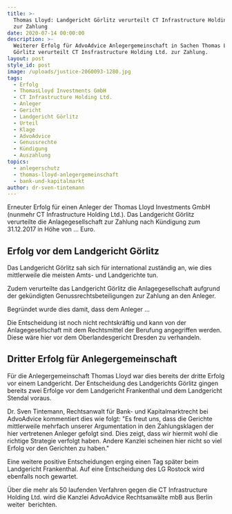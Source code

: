 ```yaml
---
title: >-
  Thomas Lloyd: Landgericht Görlitz verurteilt CT Infrastructure Holding Ltd.
  zur Zahlung
date: 2020-07-14 00:00:00
description: >-
  Weiterer Erfolg für AdvoAdvice Anlegergemeinschaft in Sachen Thomas Lloyd - LG
  Görlitz verurteilt CT Insfrastructure Holding Ltd. zur Zahlung.
layout: post
style_id: post
image: /uploads/justice-2060093-1280.jpg
tags:
  - Erfolg
  - ThomasLloyd Investments GmbH
  - CT Infrastructure Holding Ltd.
  - Anleger
  - Gericht
  - Landgericht Görlitz
  - Urteil
  - Klage
  - AdvoAdvice
  - Genussrechte
  - Kündigung
  - Auszahlung
topics:
  - anlegerschutz
  - thomas-lloyd-anlegergemeinschaft
  - bank-und-kapitalmarkt
author: dr-sven-tintemann
---
```


Erneuter Erfolg für einen Anleger der Thomas Lloyd Investments GmbH (nunmehr CT Infrastructure Holding Ltd.). Das Landgericht Görlitz verurteilte die Anlagegesellschaft zur Zahlung nach Kündigung zum 31.12.2017 in Höhe von … Euro.&nbsp;

## Erfolg vor dem Landgericht Görlitz

Das Landgericht Görlitz sah sich für international zuständig an, wie dies mittlerweile die meisten Amts- und Landgerichte tun.&nbsp;

Zudem verurteilte das Landgericht Görlitz die Anlagegesellschaft aufgrund der gekündigten Genussrechtsbeteiligungen zur Zahlung an den Anleger.

Begründet wurde dies damit, dass dem Anleger …

Die Entscheidung ist noch nicht rechtskräftig und kann von der Anlagegesellschaft mit dem Rechtsmittel der Berufung angegriffen werden. Diese wäre hier vor dem Oberlandesgericht Dresden zu verhandeln.&nbsp;

## Dritter Erfolg für Anlegergemeinschaft

Für die Anlegergemeinschaft Thomas Lloyd war dies bereits der dritte Erfolg vor einem Landgericht. Der Entscheidung des Landgerichts Görlitz gingen bereits zwei Erfolge vor dem Landgericht Frankenthal und dem Landgericht Stendal voraus.&nbsp;

Dr. Sven Tintemann, Rechtsanwalt für Bank- und Kapitalmarktrecht bei AdvoAdvice kommentiert dies wie folgt: "Es freut uns, dass die Gerichte mittlerweile mehrfach unserer Argumentation in den Zahlungsklagen der hier vertretenen Anleger gefolgt sind. Dies zeigt, dass wir hiermit wohl die richtige Strategie verfolgt haben. Andere Kanzlei scheinen hier nicht so viel Erfolg vor den Gerichten zu haben."

Eine weitere positive Entscheidungen erging einen Tag später beim&nbsp; Landgericht Frankenthal. Auf eine Entscheidung des LG Rostock wird ebenfalls noch gewartet.

Über die mehr als 50 laufenden Verfahren gegen die CT Infrastructure Holding Ltd. wird die Kanzlei AdvoAdvice Rechtsanwälte mbB aus Berlin weiter&nbsp; berichten.&nbsp;

&nbsp;
